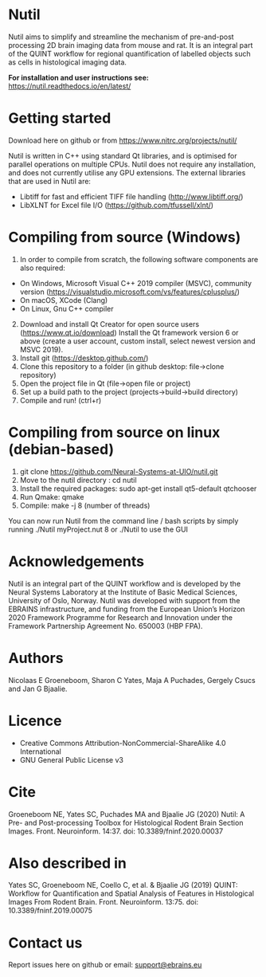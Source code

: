 # Nutil
Nutil aims to simplify and streamline the mechanism of pre-and-post processing 2D brain imaging data from mouse and rat. It is an integral part of the QUINT workflow for regional quantification of labelled objects such as cells in histological imaging data. 

**For installation and user instructions see:** https://nutil.readthedocs.io/en/latest/ 

# Getting started
Download here on github or from https://www.nitrc.org/projects/nutil/

Nutil is written in C++ using standard Qt libraries, and is optimised for parallel operations on multiple CPUs. Nutil does not require any installation, and does not currently utilise any GPU extensions. The external libraries that are used in Nutil are: 
- Libtiff for fast and efficient TIFF file handling (http://www.libtiff.org/)
- LibXLNT for Excel file I/O (https://github.com/tfussell/xlnt/)

# Compiling from source (Windows)
1. In order to compile from scratch, the following software components are also required:
 * On Windows, Microsoft Visual C++ 2019 compiler (MSVC), community version (https://visualstudio.microsoft.com/vs/features/cplusplus/)
 * On macOS, XCode (Clang) 
 * On Linux, Gnu C++ compiler
2. Download and install Qt Creator for open source users (https://www.qt.io/download)
 Install the Qt framework version 6 or above (create a user account, custom install, select newest version and MSVC 2019).
3. Install git (https://desktop.github.com/)
4. Clone this repository to a folder (in github desktop: file->clone repository)
5. Open the project file in Qt (file->open file or project)
6. Set up a build path to the project (projects->build->build directory)
7. Compile and run! (ctrl+r)

# Compiling from source on linux (debian-based)
1. git clone https://github.com/Neural-Systems-at-UIO/nutil.git
2. Move to the nutil directory : cd nutil
3. Install the required packages: sudo apt-get install qt5-default qtchooser
4. Run Qmake: qmake
5. Compile: make -j 8 (number of threads)

You can now run Nutil from the command line / bash scripts by simply running
./Nutil myProject.nut 8
or ./Nutil to use the GUI


# Acknowledgements
Nutil is an integral part of the QUINT workflow and is developed by the Neural Systems Laboratory at the Institute of Basic Medical Sciences, University of Oslo, Norway. Nutil was developed with support from the EBRAINS infrastructure, and funding from the European Union’s Horizon 2020 Framework Programme for Research and Innovation under the Framework Partnership Agreement No. 650003 (HBP FPA).

# Authors
Nicolaas E Groeneboom, Sharon C Yates, Maja A Puchades, Gergely Csucs and Jan G Bjaalie. 

# Licence
- Creative Commons Attribution-NonCommercial-ShareAlike 4.0 International
- GNU General Public License v3

# Cite
Groeneboom NE, Yates SC, Puchades MA and Bjaalie JG (2020) Nutil: A Pre- and Post-processing Toolbox for Histological Rodent Brain Section Images. Front. Neuroinform. 14:37. doi: 10.3389/fninf.2020.00037

# Also described in
Yates SC, Groeneboom NE, Coello C, et al. & Bjaalie JG (2019) QUINT: Workflow for Quantification and Spatial Analysis of Features in Histological Images From Rodent Brain. Front. Neuroinform. 13:75. doi: 10.3389/fninf.2019.00075

# Contact us
Report issues here on github or email: support@ebrains.eu

 
